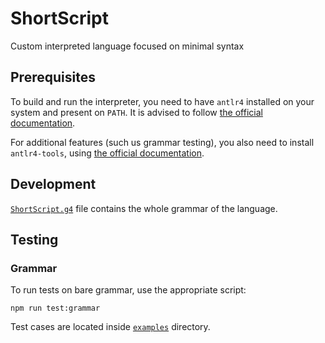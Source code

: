 # ShortScript

Custom interpreted language focused on minimal syntax

## Prerequisites

To build and run the interpreter, you need to have `antlr4` installed on your system and present on `PATH`. It is advised to follow [the official documentation](https://github.com/antlr/antlr4/blob/master/doc/getting-started.md).

For additional features (such us grammar testing), you also need to install `antlr4-tools`, using [the official documentation](https://github.com/antlr/antlr4-tools/blob/master/README.md).

## Development

[`ShortScript.g4`](./ShortScript.g4) file contains the whole grammar of the language.

## Testing

### Grammar

To run tests on bare grammar, use the appropriate script:
```shell
npm run test:grammar
```

Test cases are located inside [`examples`](./examples/) directory.